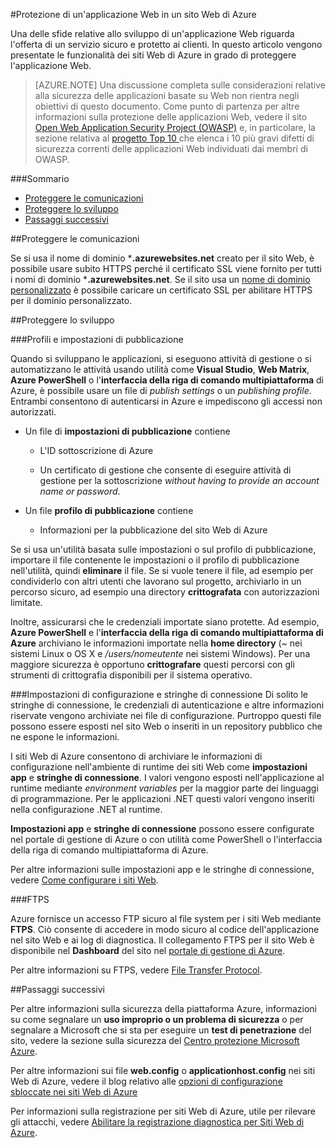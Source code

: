 ﻿<properties 
	pageTitle="Protezione di un sito Web di Azure" 
	description="Informazioni sulla sicurezza di un sito Web di Azure." 
	services="web-sites" 
	documentationCenter="" 
	authors="blackmist" 
	manager="wpickett" 
	editor=""/>

<tags 
	ms.service="web-sites" 
	ms.workload="web" 
	ms.tgt_pltfrm="na" 
	ms.devlang="multiple" 
	ms.topic="article" 
	ms.date="09/17/2014" 
	ms.author="larryfr"/>


#Protezione di un'applicazione Web in un sito Web di Azure

Una delle sfide relative allo sviluppo di un'applicazione Web riguarda l'offerta di un servizio sicuro e protetto ai clienti. In questo articolo vengono presentate le funzionalità dei siti Web di Azure in grado di proteggere l'applicazione Web.

> [AZURE.NOTE] Una discussione completa sulle considerazioni relative alla sicurezza delle applicazioni basate su Web non rientra negli obiettivi di questo documento. Come punto di partenza per altre informazioni sulla protezione delle applicazioni Web, vedere il sito [Open Web Application Security Project (OWASP)]( https://www.owasp.org/index.php/Main_Page) e, in particolare, la sezione relativa al [progetto Top 10 ](https://www.owasp.org/index.php/Category:OWASP_Top_Ten_Project) che elenca i 10 più gravi difetti di sicurezza correnti delle applicazioni Web individuati dai membri di OWASP.

###Sommario

* [Proteggere le comunicazioni](#https)
* [Proteggere lo sviluppo](#develop)
* [Passaggi successivi](#next)
 
##<a name="https"></a>Proteggere le comunicazioni

Se si usa il nome di dominio ***.azurewebsites.net** creato per il sito Web, è possibile usare subito HTTPS perché il certificato SSL viene fornito per tutti i nomi di dominio ***.azurewebsites.net**. Se il sito usa un [nome di dominio personalizzato](http://azure.microsoft.com/documentation/articles/web-sites-custom-domain-name/) è possibile caricare un certificato SSL per abilitare HTTPS per il dominio personalizzato.

##<a name="develop"></a>Proteggere lo sviluppo 

###Profili e impostazioni di pubblicazione

Quando si sviluppano le applicazioni, si eseguono attività di gestione o si automatizzano le attività usando utilità come **Visual Studio**, **Web Matrix**, **Azure PowerShell** o l'**interfaccia della riga di comando multipiattaforma** di Azure, è possibile usare un file di *publish settings* o un *publishing profile*. Entrambi consentono di autenticarsi in Azure e impediscono gli accessi non autorizzati.

* Un file di **impostazioni di pubblicazione** contiene

	* L'ID sottoscrizione di Azure

	* Un certificato di gestione che consente di eseguire attività di gestione per la sottoscrizione *without having to provide an account name or password*.

* Un file **profilo di pubblicazione** contiene

	* Informazioni per la pubblicazione del sito Web di Azure

Se si usa un'utilità basata sulle impostazioni o sul profilo di pubblicazione, importare il file contenente le impostazioni o il profilo di pubblicazione nell'utilità, quindi **eliminare** il file. Se si vuole tenere il file, ad esempio per condividerlo con altri utenti che lavorano sul progetto, archiviarlo in un percorso sicuro, ad esempio una directory **crittografata** con autorizzazioni limitate.

Inoltre, assicurarsi che le credenziali importate siano protette. Ad esempio, **Azure PowerShell** e l'**interfaccia della riga di comando multipiattaforma di Azure** archiviano le informazioni importate nella **home directory** (*~* nei sistemi Linux o OS X e */users/nomeutente* nei sistemi Windows). Per una maggiore sicurezza è opportuno **crittografare** questi percorsi con gli strumenti di crittografia disponibili per il sistema operativo.

###Impostazioni di configurazione e stringhe di connessione
Di solito le stringhe di connessione, le credenziali di autenticazione e altre informazioni riservate vengono archiviate nei file di configurazione. Purtroppo questi file possono essere esposti nel sito Web o inseriti in un repository pubblico che ne espone le informazioni.

I siti Web di Azure consentono di archiviare le informazioni di configurazione nell'ambiente di runtime dei siti Web come **impostazioni app** e **stringhe di connessione**. I valori vengono esposti nell'applicazione al runtime mediante  *environment variables* per la maggior parte dei linguaggi di programmazione. Per le applicazioni .NET questi valori vengono inseriti nella configurazione .NET al runtime.

**Impostazioni app** e **stringhe di connessione** possono essere configurate nel portale di gestione di Azure o con utilità come PowerShell o l'interfaccia della riga di comando multipiattaforma di Azure.

Per altre informazioni sulle impostazioni app e le stringhe di connessione, vedere [Come configurare i siti Web](/it-it/documentation/articles/web-sites-configure/).

###FTPS

Azure fornisce un accesso FTP sicuro al file system per i siti Web mediante **FTPS**. Ciò consente di accedere in modo sicuro al codice dell'applicazione nel sito Web e ai log di diagnostica. Il collegamento FTPS per il sito Web è disponibile nel **Dashboard** del sito nel [portale di gestione di Azure](https://manage.windowsazure.com).

Per altre informazioni su FTPS, vedere [File Transfer Protocol](http://en.wikipedia.org/wiki/File_Transfer_Protocol).

##Passaggi successivi

Per altre informazioni sulla sicurezza della piattaforma Azure, informazioni su come segnalare un **uso improprio o un problema di sicurezza** o per segnalare a Microsoft che si sta per eseguire un **test di penetrazione** del sito, vedere la sezione sulla sicurezza del [Centro protezione Microsoft Azure](/it-it/support/trust-center/security/).

Per altre informazioni sui file **web.config** o **applicationhost.config** nei siti Web di Azure, vedere il blog relativo alle [opzioni di configurazione sbloccate nei siti Web di Azure](http://azure.microsoft.com/blog/2014/01/28/more-to-explore-configuration-options-unlocked-in-windows-azure-web-sites/)

Per informazioni sulla registrazione per siti Web di Azure, utile per rilevare gli attacchi, vedere [Abilitare la registrazione diagnostica per Siti Web di Azure](/it-it/documentation/articles/web-sites-enable-diagnostic-log/).


<!--HONumber=42-->
